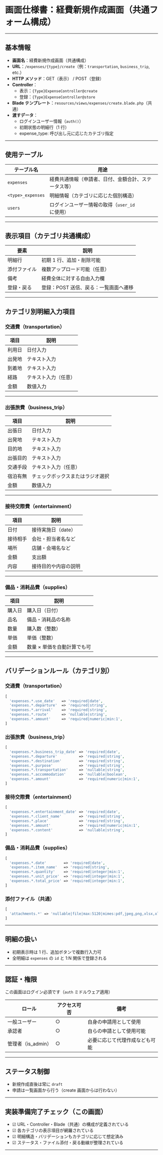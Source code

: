 # 画面仕様書：経費新規作成画面（共通フォーム構成）

---

## 基本情報

-   **画面名**：経費新規作成画面（共通構成）
-   **URL**：`/expenses/{type}/create`（例：`transportation`, `business_trip`, etc.）
-   **HTTP メソッド**：GET（表示） / POST（登録）
-   **Controller**：
    -   表示：`{Type}ExpenseController@create`
    -   登録：`{Type}ExpenseController@store`
-   **Blade テンプレート**：`resources/views/expenses/create.blade.php`（共通）
-   **渡すデータ**：
    -   ログインユーザー情報（`auth()`）
    -   初期状態の明細行（1 行）
    -   expense_type: 呼び出し元に応じたカテゴリ指定

---

## 使用テーブル

| テーブル名        | 用途                                                 |
| ----------------- | ---------------------------------------------------- |
| `expenses`        | 経費共通情報（申請者、日付、金額合計、ステータス等） |
| `<type>_expenses` | 明細情報（カテゴリに応じた個別構造）                 |
| `users`           | ログインユーザー情報の取得（`user_id` に使用）       |

---

## 表示項目（カテゴリ共通構成）

| 要素         | 説明                                  |
| ------------ | ------------------------------------- |
| 明細行       | 初期 1 行、追加・削除可能             |
| 添付ファイル | 複数アップロード可能（任意）          |
| 備考         | 経費全体に対する自由入力欄            |
| 登録・戻る   | 登録：POST 送信、戻る：一覧画面へ遷移 |

---

## カテゴリ別明細入力項目

### 交通費（transportation）

| 項目   | 説明                 |
| ------ | -------------------- |
| 利用日 | 日付入力             |
| 出発地 | テキスト入力         |
| 到着地 | テキスト入力         |
| 経路   | テキスト入力（任意） |
| 金額   | 数値入力             |

---

### 出張旅費（business_trip）

| 項目     | 説明                             |
| -------- | -------------------------------- |
| 出張日   | 日付入力                         |
| 出発地   | テキスト入力                     |
| 目的地   | テキスト入力                     |
| 出張目的 | テキスト入力                     |
| 交通手段 | テキスト入力（任意）             |
| 宿泊有無 | チェックボックスまたはラジオ選択 |
| 金額     | 数値入力                         |

---

### 接待交際費（entertainment）

| 項目     | 説明                 |
| -------- | -------------------- |
| 日付     | 接待実施日（date）   |
| 接待相手 | 会社・担当者名など   |
| 場所     | 店舗・会場名など     |
| 金額     | 支出額               |
| 内容     | 接待目的や内容の説明 |

---

### 備品・消耗品費（supplies）

| 項目   | 説明                        |
| ------ | --------------------------- |
| 購入日 | 購入日（日付）              |
| 品名   | 備品・消耗品の名称          |
| 数量   | 購入数（整数）              |
| 単価   | 単価（整数）                |
| 金額   | 数量 × 単価を自動計算でも可 |

---

## バリデーションルール（カテゴリ別）

### 交通費（transportation）

```php
[
  'expenses.*.use_date'   => 'required|date',
  'expenses.*.departure'  => 'required|string',
  'expenses.*.arrival'    => 'required|string',
  'expenses.*.route'      => 'nullable|string',
  'expenses.*.amount'     => 'required|numeric|min:1',
]
```

### 出張旅費（business_trip）

```php
[
  'expenses.*.business_trip_date' => 'required|date',
  'expenses.*.departure'          => 'required|string',
  'expenses.*.destination'        => 'required|string',
  'expenses.*.purpose'            => 'required|string',
  'expenses.*.transportation'     => 'nullable|string',
  'expenses.*.accommodation'      => 'nullable|boolean',
  'expenses.*.amount'             => 'required|numeric|min:1',
]
```

### 接待交際費（entertainment）

```php
[
  'expenses.*.entertainment_date' => 'required|date',
  'expenses.*.client_name'        => 'required|string',
  'expenses.*.place'              => 'required|string',
  'expenses.*.amount'             => 'required|numeric|min:1',
  'expenses.*.content'            => 'nullable|string',
]
```

### 備品・消耗品費（supplies）

```php
[
  'expenses.*.date'        => 'required|date',
  'expenses.*.item_name'   => 'required|string',
  'expenses.*.quantity'    => 'required|integer|min:1',
  'expenses.*.unit_price'  => 'required|integer|min:1',
  'expenses.*.total_price' => 'required|integer|min:1',
]
```

### 添付ファイル（共通）

```php
[
  'attachments.*' => 'nullable|file|max:5120|mimes:pdf,jpeg,png,xlsx,xls',
]
```

---

## 明細の扱い

-   初期表示時は 1 行、追加ボタンで複数行入力可
-   全明細は `expenses` の `id` と 1:N 関係で登録される

---

## 認証・権限

この画面はログイン必須です（`auth` ミドルウェア適用）

| ロール             | アクセス可否 | 備考                           |
| ------------------ | ------------ | ------------------------------ |
| 一般ユーザー       | ○            | 自身の申請用として使用         |
| 承認者             | ○            | 自らの申請として使用可能       |
| 管理者（is_admin） | ○            | 必要に応じて代理作成なども可能 |

---

## ステータス制御

-   新規作成直後は常に `draft`
-   申請は一覧画面から行う（create 画面からは行わない）

---

## 実装準備完了チェック（この画面）

-   ☑ URL・Controller・Blade（共通）の構成が定義されている
-   ☑ 各カテゴリの表示項目が網羅されている
-   ☑ 明細構造・バリデーションもカテゴリに応じて想定済み
-   ☑ ステータス・ファイル添付・戻る動線が整理されている

---
